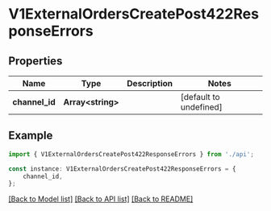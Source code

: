 # V1ExternalOrdersCreatePost422ResponseErrors


## Properties

Name | Type | Description | Notes
------------ | ------------- | ------------- | -------------
**channel_id** | **Array&lt;string&gt;** |  | [default to undefined]

## Example

```typescript
import { V1ExternalOrdersCreatePost422ResponseErrors } from './api';

const instance: V1ExternalOrdersCreatePost422ResponseErrors = {
    channel_id,
};
```

[[Back to Model list]](../README.md#documentation-for-models) [[Back to API list]](../README.md#documentation-for-api-endpoints) [[Back to README]](../README.md)
